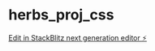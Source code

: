 # herbs_proj_css

[Edit in StackBlitz next generation editor ⚡️](https://stackblitz.com/~/github.com/Benedictekoder/herbs_proj_css)
